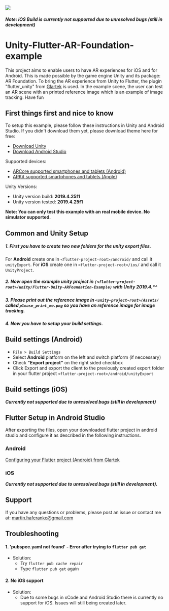 ![](https://media.giphy.com/media/QtsqJOTlN1HOq3FilL/giphy.gif)


##### **Note: iOS Build is currently not supported due to unresolved bugs (still in development)**

# Unity-Flutter-AR-Foundation-example
This project aims to enable users to have AR experiences for iOS and for Android. This is made possible by the game engine Unity and its package: AR Foundation. 
To bring the AR experience from Unity to Flutter, the plugin "flutter_unity" from [Glartek](https://github.com/Glartek/flutter-unity/commits?author=cookiejarlid) is used. 
In the example scene, the user can test an AR scene with an printed reference image which is an example of image tracking. 
Have fun

## First things first and nice to know

To setup this example, please follow these instructions in Unity and Android Studio. If you didn't download them yet, please download theme here for free: 
* [Download Unity](https://unity3d.com/de/get-unity/download) 
* [Download Android Studio](https://developer.android.com/studio) 

Supported devices: 
  * [ARCore supported smartphones and tablets (Android)](https://developers.google.com/ar/devices) 
  * [ARKit supported smartphones and tablets (Apple)](https://developer.apple.com/documentation/arkit/verifying_device_support_and_user_permission)

Unity Versions: 
* Unity version build: **2019.4.25f1**
* Unity version tested: **2019.4.25f1**

**Note: You can only test this example with an real mobile device. No simulator supported.**

## Common and Unity Setup

##### 1. First you have to create two new folders for the unity export files. 
For **Android** create one in `<flutter-project-root>/android/` and call it `unityExport`.
For **iOS** create one in `<flutter-project-root>/ios/` and call it `UnityProject`.
   
##### 2. Now open the example unity project in `(<flutter-project-root>/unity/Flutter-Unity-ARFoundation-Example)` with **Unity 2019.4.*^**

##### 3. Please print out the reference image in `<unity-project-root>/Assets/`  called `please_print_me.png` so you have an reference image for image tracking. 
##### 4. Now you have to setup your build settings.

## Build settings (Android) 
* `File > Build Settings`  
* Select **Android** platform on the left and switch platform (if neccessary)
* Check **"Export project"** on the right sided checkbox
* Click Export and export the client to the previously created export folder in your flutter project `<flutter-project-root>/android/unityExport`

## Build settings (iOS) 
_**Currently not supported due to unresolved bugs (still in development)**_

## Flutter Setup in Android Studio
After exporting the files, open your downloaded flutter project in android studio and configure it as described in the following instructions. 
### Android
[Configuring your Flutter project (Android) from Glartek](https://github.com/Glartek/flutter-unity#configuring-your-flutter-project) 

### iOS
_**Currently not supported due to unresolved bugs (still in development).**_
 

## Support
If you have any questions or problems, please post an issue or contact me at: [martin.haferanke@gmail.com](mailto:martin.haferanke@gmail.com)
 
 
## Troubleshooting

#### 1. 'pubspec.yaml not found' - Error after trying to `flutter pub get`
* Solution: 
  * Try  `flutter pub cache repair`
  * Type  `flutter pub get` again


#### 2. No iOS support 
* Solution: 
  * Due to some bugs in xCode and Android Studio there is currently no support for iOS. Issues will still being created later.
